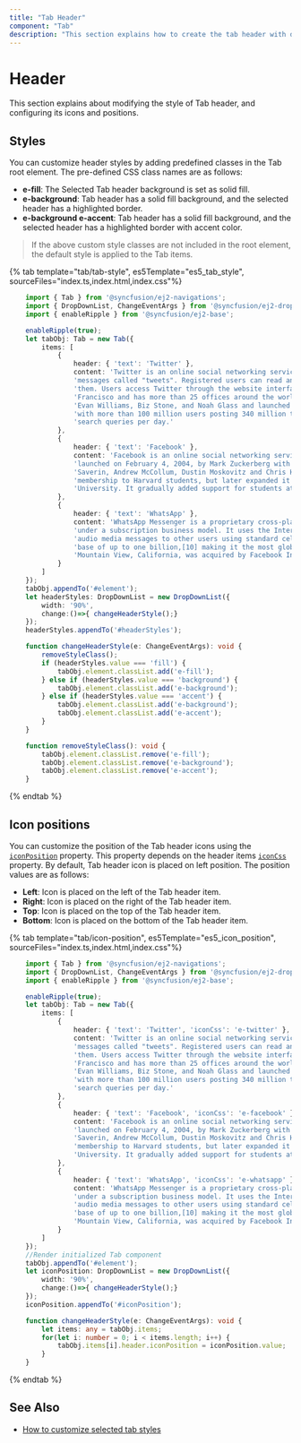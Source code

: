 ```yaml
---
title: "Tab Header"
component: "Tab"
description: "This section explains how to create the tab header with different styles in an Typescript application."
---
```


# Header

This section explains about modifying the style of Tab header, and configuring its icons and positions.

## Styles

You can customize header styles by adding predefined classes in the Tab root element. The pre-defined CSS class names are as follows:

* **e-fill**: The Selected Tab header background is set as solid fill.
* **e-background**: Tab header has a solid fill background, and the selected header has a highlighted border.
* **e-background e-accent**: Tab header has a solid fill background, and the selected header has a highlighted border with accent color.

> If the above custom style classes are not included in the root element, the default style is applied to the Tab items.

{% tab template="tab/tab-style", es5Template="es5_tab_style", sourceFiles="index.ts,index.html,index.css"%}

```typescript
    import { Tab } from '@syncfusion/ej2-navigations';
    import { DropDownList, ChangeEventArgs } from '@syncfusion/ej2-dropdowns';
    import { enableRipple } from '@syncfusion/ej2-base';

    enableRipple(true);
    let tabObj: Tab = new Tab({
        items: [
            {
                header: { 'text': 'Twitter' },
                content: 'Twitter is an online social networking service that enables users to send and read short 140-character ' +
                'messages called "tweets". Registered users can read and post tweets, but those who are unregistered can only read ' +
                'them. Users access Twitter through the website interface, SMS or mobile device app Twitter Inc. is based in San ' +
                'Francisco and has more than 25 offices around the world. Twitter was created in March 2006 by Jack Dorsey, ' +
                'Evan Williams, Biz Stone, and Noah Glass and launched in July 2006. The service rapidly gained worldwide popularity, ' +
                'with more than 100 million users posting 340 million tweets a day in 2012.The service also handled 1.6 billion ' +
                'search queries per day.'
            },
            {
                header: { 'text': 'Facebook' },
                content: 'Facebook is an online social networking service headquartered in Menlo Park, California. Its website was ' +
                'launched on February 4, 2004, by Mark Zuckerberg with his Harvard College roommates and fellow students Eduardo ' +
                'Saverin, Andrew McCollum, Dustin Moskovitz and Chris Hughes.The founders had initially limited the website\'\s ' +
                'membership to Harvard students, but later expanded it to colleges in the Boston area, the Ivy League, and Stanford ' +
                'University. It gradually added support for students at various other universities and later to high-school students.'
            },
            {
                header: { 'text': 'WhatsApp' },
                content: 'WhatsApp Messenger is a proprietary cross-platform instant messaging client for smartphones that operates ' +
                'under a subscription business model. It uses the Internet to send text messages, images, video, user location and ' +
                'audio media messages to other users using standard cellular mobile numbers. As of February 2016, WhatsApp had a user ' +
                'base of up to one billion,[10] making it the most globally popular messaging application. WhatsApp Inc., based in ' +
                'Mountain View, California, was acquired by Facebook Inc. on February 19, 2014, for approximately US$19.3 billion.'
            }
        ]
    });
    tabObj.appendTo('#element');
    let headerStyles: DropDownList = new DropDownList({
        width: '90%',
        change:()=>{ changeHeaderStyle();}
    });
    headerStyles.appendTo('#headerStyles');

    function changeHeaderStyle(e: ChangeEventArgs): void {
        removeStyleClass();
        if (headerStyles.value === 'fill') {
            tabObj.element.classList.add('e-fill');
        } else if (headerStyles.value === 'background') {
            tabObj.element.classList.add('e-background');
        } else if (headerStyles.value === 'accent') {
            tabObj.element.classList.add('e-background');
            tabObj.element.classList.add('e-accent');
        }
    }

    function removeStyleClass(): void {
        tabObj.element.classList.remove('e-fill');
        tabObj.element.classList.remove('e-background');
        tabObj.element.classList.remove('e-accent');
    }
```

{% endtab %}

## Icon positions

You can customize the position of the Tab header icons using the [`iconPosition`](../api/tab/header#iconposition) property.  This property depends on the header items [`iconCss`](../api/tab/header#iconcss) property.  By default, Tab header icon is placed on left position.  The position values are as follows:

* **Left**: Icon is placed on the left of the Tab header item.
* **Right**: Icon is placed on the right of the Tab header item.
* **Top**: Icon is placed on the top of the Tab header item.
* **Bottom**: Icon is placed on the bottom of the Tab header item.

{% tab template="tab/icon-position", es5Template="es5_icon_position", sourceFiles="index.ts,index.html,index.css"%}

```typescript
    import { Tab } from '@syncfusion/ej2-navigations';
    import { DropDownList, ChangeEventArgs } from '@syncfusion/ej2-dropdowns';
    import { enableRipple } from '@syncfusion/ej2-base';

    enableRipple(true);
    let tabObj: Tab = new Tab({
        items: [
            {
                header: { 'text': 'Twitter', 'iconCss': 'e-twitter' },
                content: 'Twitter is an online social networking service that enables users to send and read short 140-character ' +
                'messages called "tweets". Registered users can read and post tweets, but those who are unregistered can only read ' +
                'them. Users access Twitter through the website interface, SMS or mobile device app Twitter Inc. is based in San ' +
                'Francisco and has more than 25 offices around the world. Twitter was created in March 2006 by Jack Dorsey, ' +
                'Evan Williams, Biz Stone, and Noah Glass and launched in July 2006. The service rapidly gained worldwide popularity, ' +
                'with more than 100 million users posting 340 million tweets a day in 2012.The service also handled 1.6 billion ' +
                'search queries per day.'
            },
            {
                header: { 'text': 'Facebook', 'iconCss': 'e-facebook' },
                content: 'Facebook is an online social networking service headquartered in Menlo Park, California. Its website was ' +
                'launched on February 4, 2004, by Mark Zuckerberg with his Harvard College roommates and fellow students Eduardo ' +
                'Saverin, Andrew McCollum, Dustin Moskovitz and Chris Hughes.The founders had initially limited the website\'\s ' +
                'membership to Harvard students, but later expanded it to colleges in the Boston area, the Ivy League, and Stanford ' +
                'University. It gradually added support for students at various other universities and later to high-school students.'
            },
            {
                header: { 'text': 'WhatsApp', 'iconCss': 'e-whatsapp' },
                content: 'WhatsApp Messenger is a proprietary cross-platform instant messaging client for smartphones that operates ' +
                'under a subscription business model. It uses the Internet to send text messages, images, video, user location and ' +
                'audio media messages to other users using standard cellular mobile numbers. As of February 2016, WhatsApp had a user ' +
                'base of up to one billion,[10] making it the most globally popular messaging application. WhatsApp Inc., based in ' +
                'Mountain View, California, was acquired by Facebook Inc. on February 19, 2014, for approximately US$19.3 billion.'
            }
        ]
    });
    //Render initialized Tab component
    tabObj.appendTo('#element');
    let iconPosition: DropDownList = new DropDownList({
        width: '90%',
        change:()=>{ changeHeaderStyle();}
    });
    iconPosition.appendTo('#iconPosition');

    function changeHeaderStyle(e: ChangeEventArgs): void {
        let items: any = tabObj.items;
        for(let i: number = 0; i < items.length; i++) {
            tabObj.items[i].header.iconPosition = iconPosition.value;
        }
    }
```

{% endtab %}

## See Also

* [How to customize selected tab styles](./how-to/customize-selected-tab-styles)